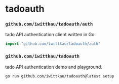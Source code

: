tadoauth
===

### `github.com/iwittkau/tadoauth/auth`

tado API authentication client written in Go.

```go
import "github.com/iwittkau/tadoauth/auth"
```

### `github.com/iwittkau/tadoauth`

tado API authentication demo and playground.

```
go run github.com/iwittkau/tadoauth@latest setup
```
